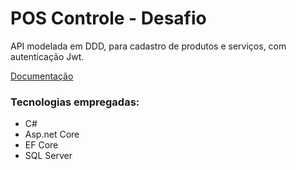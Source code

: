 # POS Controle - Desafio

API modelada em DDD, para cadastro de produtos e serviços, com autenticação Jwt.

[Documentação](https://poscontrole-webapi.azurewebsites.net/swagger/index.html)

### Tecnologias empregadas:

- C#
- Asp.net Core
- EF Core
- SQL Server

